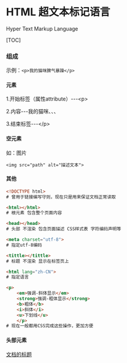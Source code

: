 # HTML 超文本标记语言 

Hyper Text Markup Language



[TOC]



### 组成

示例：`<p>我的猫咪脾气暴躁</p>`

#### 元素

1.开始标签（属性attribute）---\<p>

2.内容---我的猫咪、、、

3.结束标签---\</p>

#### 空元素

如：图片

`<img src="path" alt="描述文本">`

#### 其他

```html
<!DOCTYPE html>	
# 曾用于链接编写守则，现在只是用来保证文档正常读取

<html></html>	
# 根元素 包含整个页面内容

<head></head>	
# 头部 不渲染 包含页面描述 CSS样式表 字符编码声明等

<meta charset="utf-8">	
# 指定utf-8编码

<tittle></tittle>	
# 标题 不渲染 显示在标签页上

<html lang="zh-CN">
# 指定语言

<p>
    <em>强调-斜体显示</em>
    <strong>强调-粗体显示</strong>
    <b>粗体</b>
    <i>斜体</i>
    <u>下划线</u>
    </p>
# 现在一般都用CSS完成这些操作，更加方便
```



#### 头部元素

[文档的标题](https://www.w3school.com.cn/tiy/t.asp?f=eg_html_title)

<title> 标题定义文档的标题。

[所有链接一个目标](https://www.w3school.com.cn/tiy/t.asp?f=eg_html_base)

链接的默认地址。

[文档描述](https://www.w3school.com.cn/tiy/t.asp?f=eg_html_meta)

使用 <meta> 元素来描述文档。

[文档关键词](https://www.w3school.com.cn/tiy/t.asp?f=eg_html_keywords)

使用 <meta> 元素来定义文档的关键词。

[重定向用户](https://www.w3school.com.cn/tiy/t.asp?f=eg_html_redirect)

如何把用户重定向到新的网址。页面跳转😋

```html
<!DOCTYPE HTML>
<html>
<head>
<meta http-equiv="Content-Type" content="text/html; charset=gb2312" />
<meta http-equiv="Refresh" content="5;url=http://www.w3school.com.cn" />
</head>

<body>
<p>
对不起。我们已经搬家了。您的 URL 是 <a href="http://www.w3school.com.cn">http://www.w3school.com.cn</a>
</p>

<p>您将在 5 秒内被重定向到新的地址。</p>

<p>如果超过 5 秒后您仍然看到本消息，请点击上面的链接。</p>

</body>
</html>

```



### 标记文本

#### 标题

`<h1></h1>`如此 共六级标题

`<h2></h2>`

默认情况下，HTML 会自动地在**块级元素**（如标题）前后添加一个额外的空行，比如段落、标题元素前后。

#### 段落

`<p></p>`

#### 列表

`<ul></ul>`

无序列表列表中的元素用`<li></li>`包围

```html
<ul>
	<li>a</li>
	<li>b</li>
</ul>
```

`<ol></ol>`有序列表

#### 链接

`<a href="path or url">`words`</a>`

#### 元数据

```html
<meta charset="UTF-8">
<meta name="author" content="zuorenhao">
<meta name="dsecription" content="words may be present at the results of Search Engine">
```

#### 图标

```html
<link rel="icon" href="/pathmy-ico-file.ico" type="img/x-icon">
```

#### CSS

```html
<link rel="stylesheet" href="my-css-file.css">
```

#### scripts

```html
<script src="my-hs-file.js" defer>
</script>
```

HTML `<noscript>` 标签定义了替代内容，这些内容将显示给在浏览器中禁用了脚本或浏览器不支持脚本的用户

#### 超链接

```html
<p>
    创建一个 指向百度的超链接
    <a href="www.baidu.com"
       target="_self"	#打开链接的方式
       title="说明文字">在我的页面上显示的内容->baidu</a>
</p>
<!--target值：
_blank:在新窗口中打开链接
_parent:在父窗体中打开链接
_self :在当前窗体打开链接（默认值）
_top：在当前窗体打开链接，并替换当前的整个窗体(框架页)
默认为本窗口标签页新建，可缺省
-->
```

```html
# 块级链接
<p>
    创建一个 指向百度的超链接
    <a href="www.baidu.com" target="-blank" title="baidu logo">
        <img src="my-img-file .png"
             </a>
</p>
```

```url
# url
href="../../../path/to/my/file.png"
```

```html
# 文档（html)片段
# 先在that.html中为元素分配id
<h2 id="my-id">
    something
</h2>

<p>
    链接到h2:something<a href="that.html#my-id"></a>
</p>

<p>
    同一文档中可以省略?.html<a href="#my-id"></a>
</p>
```

```html
# 下载链接
# 链接到要下载的资源而不是在浏览器中打开
<a href="..."
   download="file-name.exe">
	present
</a>
```



#### 注释

```html
# html	单/多行
<!-- 注释内容  --> 
```

```css
# css注释：
/*这是单行注释*/
/*
    这是多行注释
    这是多行注释
*/
```

##### 条件注释

条件注释定义只有 Internet Explorer 执行的 HTML 标签。

```html
<!--[if IE 8]>
    .... some HTML here ....
<![endif]-->
```

#### 无语义元素

啥也不是，方便找到

`<span>`	- 突出等

`<div>` - box等



#### 换行

`<br />`空行

<br />

再不产生新段落的情况下换行

```html
<p>This is<br />a para<br />graph with line breaks</p>
```

<p>This is<br />a para<br />graph with line breaks</p>

#### 空格符

块内连续的空格会被合并为一个

- ` nbsp`字符：不断行的空白格，该空格占据的宽度受字体影响。
- ` ensp`字符：相当全角状态键入半个“空格”键（半个汉字的宽度）。
- ` emsp`字符：相当全角状态键入“空格”键（1个汉字的宽度）。

#### 水平分割线

`<hr />`

效果如下：

<hr />

文件路径

| 路径                            | 描述                                         |
| :------------------------------ | :------------------------------------------- |
|`<img src="picture.jpg"> `       | picture.jpg 位于与当前网页相同的文件夹       |
| `<img src="images/picture.jpg"> ` | picture.jpg 位于当前文件夹的 images 文件夹中 |
| `<img src="/images/picture.jpg">` | picture.jpg 当前站点根目录的 images 文件夹中 |
| `<img src="../picture.jpg"> `     | picture.jpg 位于当前文件夹的上一级文件夹中   |


### 高阶文字排版

[高阶文字排版 - 学习 Web 开发 | MDN](https://developer.mozilla.org/zh-CN/docs/Learn/HTML/Introduction_to_HTML/Advanced_text_formatting)

这一部分MDN很规整，就，不需要整理了

包括：

- [描述列表](https://developer.mozilla.org/zh-CN/docs/Learn/HTML/Introduction_to_HTML/Advanced_text_formatting#描述列表)
- [引用](https://developer.mozilla.org/zh-CN/docs/Learn/HTML/Introduction_to_HTML/Advanced_text_formatting#引用)
- [缩略语](https://developer.mozilla.org/zh-CN/docs/Learn/HTML/Introduction_to_HTML/Advanced_text_formatting#缩略语)
- [标记联系方式](https://developer.mozilla.org/zh-CN/docs/Learn/HTML/Introduction_to_HTML/Advanced_text_formatting#标记联系方式)
- [上标和下标](https://developer.mozilla.org/zh-CN/docs/Learn/HTML/Introduction_to_HTML/Advanced_text_formatting#上标和下标)
- [展示计算机代码](https://developer.mozilla.org/zh-CN/docs/Learn/HTML/Introduction_to_HTML/Advanced_text_formatting#展示计算机代码)
- [标记时间和日期](https://developer.mozilla.org/zh-CN/docs/Learn/HTML/Introduction_to_HTML/Advanced_text_formatting#标记时间和日期)

#### 计算机代码

```
<code>: 用于标记计算机通用代码。
<pre>: 用于保留空白字符（通常用于代码块）——如果您在文本中使用缩进或多余的空白，浏览器将忽略它，您将不会在呈现的页面上看到它。		  但是，如果您将文本包含在<pre></pre>标签中，那么空白将会以与你在文本编辑器中看到的相同的方式渲染出来。
<var>: 用于标记具体变量名。
<kbd>: 用于标记输入电脑的键盘（或其他类型）输入。
<samp>: 用于标记计算机程序的输出。
```



#### 文本格式化

<html>

<body>

<h1 style="text-align:center">This is a heading</h1>

<b>This text is bold</b>

<br />

<strong>This text is strong</strong>

<br />

<big>This text is big</big>

<br />

<em>This text is emphasized</em>

<br />

<i>This text is italic</i>

<br />

<small>This text is small</small>

<br />

This text contains
<sub>subscript</sub>

<br />

This text contains
<sup>superscript</sup>

</body>
</html>

```html
<html>

<body>

<h1 style="text-align:center">This is a heading</h1>
    
<b>This text is bold</b>

<br />

<strong>This text is strong</strong>

<br />

<big>This text is big</big>

<br />

<em>This text is emphasized</em>

<br />

<i>This text is italic</i>

<br />

<small>This text is small</small>

<br />

This text contains
<sub>subscript</sub>

<br />

This text contains
<sup>superscript</sup>

</body>
</html>

```



```html
文本格式化标签
标签	描述
<b>	定义粗体文本。
<big>	定义大号字。
<em>	定义着重文字。
<i>	定义斜体字。
<small>	定义小号字。
<strong>	定义加重语气。
<sub>	定义下标字。
<sup>	定义上标字。
<ins>	定义插入字。
<del>	定义删除字。
“计算机输出”标签
标签	描述
<code>	定义计算机代码。
<kbd>	定义键盘码。
<samp>	定义计算机代码样本。
<tt>	定义打字机代码。
<var>	定义变量。
<pre>	定义预格式文本。
<listing>	不赞成使用。使用 <pre> 代替。
<plaintext>	不赞成使用。使用 <pre> 代替。
<xmp>	不赞成使用。使用 <pre> 代替。
引用、引用和术语定义
标签	描述
<abbr>	定义缩写。
<acronym>	定义首字母缩写。
<address>	定义地址。
<bdo>	定义文字方向。
<blockquote>	定义长的引用。
<q>	定义短的引用语。
<cite>	定义引用、引证、标题。
<dfn>	定义一个定义项目。
```



### 文档的基本组成部分

- 页眉

    `<header>`

- 导航栏

    `<nav>`

- 主内容

    `<main>`

- 侧边栏

    `<aside>`

- 页脚

    `<footer>`







### 多媒体嵌入

#### 图片

```html
<img src="path/to/file/my-img.png"
     alt="描述文本"
     width="像素宽度"
     height="像素高度"
     title="图片标题 在鼠标悬停时显示" 
     >
```

```css
# CSS 背景图片
p {
    background-image:
        url("url-to-img.png");
}
```

##### 切图

[前端必备技能——切图：进阶篇 - 知乎](https://zhuanlan.zhihu.com/p/22817637)

##### 自适应图片

```html
# 尺寸切换
<img srcset="elva-fairy-320w.jpg 320w,
             elva-fairy-480w.jpg 480w,
             elva-fairy-800w.jpg 800w"
     sizes="(max-width: 320px) 280px,
            (max-width: 480px) 440px,
            800px"
     src="elva-fairy-800w.jpg" alt="Elva dressed as a fairy">
# 分辨率切换
<img srcset="elva-fairy-320w.jpg,
             elva-fairy-480w.jpg 1.5x,
             elva-fairy-640w.jpg 2x"
     src="elva-fairy-640w.jpg" alt="Elva dressed as a fairy">

```



#### 视频	video

```html
<video controls width="300" height="400">
     <source src="name.mp4" type="video/mp4"> 
    autoplay loop muted   
    poster="预览图片.png"
    preload="none"/"auto"/"metadata"	# 缓冲：不/是/仅元数据
    您的浏览器不支持 HTML5 video 标签。
</video>
```

.webm

#### 音频	audio

除不支持`width` `height` 外与video相同

#### iframe

用于在网页内部显示网页



```html
<iframe src="demo_iframe.htm" width="200" height="200" frameborder="0"></iframe>



<iframe src="//player.bilibili.com/player.html?aid=256679698&bvid=BV1cY411F7XW&cid=724978311&page=1&high_quality=1&danmaku=0"
        allowfullscreen="allowfullscreen"
        width="100%" height="1080"
        scrolling="no" frameborder="0"
        sandbox="allow-top-navigation allow-same-origin allow-forms allow-scripts">
</iframe>
<!--B站嵌入代码	修改url和参数 
	&highquality=1 默认高画质
	&danmaku=0	关闭弹幕
	sandbox阻止弹出页面
-->
```

##### 安全风险与处理

使用HTTPS:

- HTTP的加密版本
- 需要一个安全证书￥
- 减少远程内容在传输过程中被篡改的机会
- 防止嵌入式内容访问父文档中的内容

使用sandbox



#### 矢量图形

SVG:描述矢量图形的XML语言

```html
<!-- svg描述 -
<svg version="1.1"
     baseProfile="full"
     width="300" height="200"
     xmlns="http://www.w3.org/2000/svg">
  <rect width="100%" height="100%" fill="black" />
  <circle cx="150" cy="100" r="90" fill="blue" />
</svg>
```

```html
# 链接.svg图
<img
    src="equilateral.svg"
    alt="triangle with all three sides equal"
    height="87px"
    width="100px" />

```

```html
# <svg>模块
<svg width="300" height="200">
    <rect width="100%" height="100%" fill="green" />
</svg>

```



#### 表格

```html
<table>
  <tr>
    <th>Animals</th>
  </tr>
  <tr>
    <th>Hippopotamus</th>
  </tr>
  <tr>
    <th>Horse</th>
    <td>Mare</td>
  </tr>
  <tr>
    <td>Stallion</td>
  </tr>
  <tr>
    <th>Crocodile</th>
  </tr>
  <tr>
    <th>Chicken</th>
    <td>Hen</td>
  </tr>
  <tr>
    <td>Rooster</td>
  </tr>
</table>
```

th表头粗体居中

tr行

td单元格

`<td>&nbsp;</td>`空单元格  不加空格符可能不显示边框

`align="left"` left right center 对齐

|   表格   | 描述                   |
| :------: | :--------------------- |
|  table   | 定义表格               |
| caption  | 定义表格标题。         |
|    th    | 定义表格的表头。       |
|    tr    | 定义表格的行。         |
|    td    | 定义表格单元。         |
|  thead   | 定义表格的页眉。       |
|  tbody   | 定义表格的主体。       |
|  tfoot   | 定义表格的页脚。       |
|   col    | 定义用于表格列的属性。 |
| colgroup | 定义表格列的组。       |



### 调试

让你的HTML页面通过 [Markup Validation Service](https://validator.w3.org/)。由 W3C（制定 HTML、CSS 和其他网络技术标准的组织） 创立并维护的标记验证服务。把一个 HTML 文档加载至本网页并运行 ，网页会返回一个错误报告。



